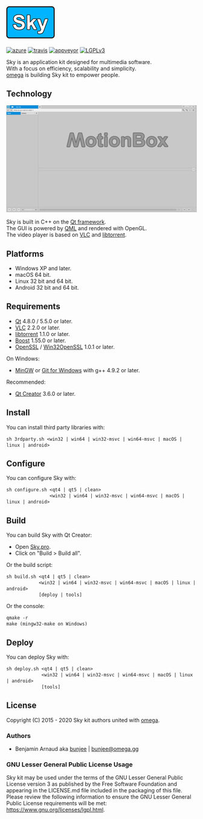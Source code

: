 <a href="http://omega.gg/MotionBox/sources"><img src="dist/pictures/Sky.png" alt="Sky kit" width="128px"></a>
---
[![azure](https://dev.azure.com/bunjee/Sky/_apis/build/status/omega-gg.Sky)](https://dev.azure.com/bunjee/Sky/_build)
[![travis](http://api.travis-ci.org/omega-gg/Sky.svg)](http://travis-ci.org/omega-gg/Sky)
[![appveyor](http://ci.appveyor.com/api/projects/status/86v4f4gv95u68w18?svg=true)](http://ci.appveyor.com/project/3unjee/sky)
[![LGPLv3](https://img.shields.io/badge/License-LGPLv3-blue.svg)](https://www.gnu.org/licenses/lgpl.html)

Sky is an application kit designed for multimedia software.<br>
With a focus on efficiency, scalability and simplicity.<br>
[omega](http://omega.gg/about) is building Sky kit to empower people.<br>

## Technology
<a href="http://omega.gg/MotionBox"><img src="dist/pictures/MotionBox.png" alt="MotionBox" width="512px"></a>

Sky is built in C++ on the [Qt framework](http://github.com/qtproject).<br>
The GUI is powered by [QML](http://github.com/qtproject/qtdeclarative) and rendered with OpenGL.<br>
The video player is based on [VLC](http://github.com/videolan/vlc) and [libtorrent](http://en.wikipedia.org/wiki/libtorrent).<br>

## Platforms

- Windows XP and later.
- macOS 64 bit.
- Linux 32 bit and 64 bit.
- Android 32 bit and 64 bit.

## Requirements

- [Qt](http://download.qt.io/official_releases/qt) 4.8.0 / 5.5.0 or later.
- [VLC](http://download.videolan.org/pub/videolan/vlc) 2.2.0 or later.
- [libtorrent](http://github.com/arvidn/libtorrent/releases) 1.1.0 or later.
- [Boost](http://www.boost.org/users/download) 1.55.0 or later.
- [OpenSSL](http://www.openssl.org/source) / [Win32OpenSSL](http://slproweb.com/products/Win32OpenSSL.html) 1.0.1 or later.

On Windows:
- [MinGW](http://sourceforge.net/projects/mingw) or [Git for Windows](http://git-for-windows.github.io) with g++ 4.9.2 or later.

Recommended:
- [Qt Creator](http://download.qt.io/official_releases/qtcreator) 3.6.0 or later.

## Install

You can install third party libraries with:

    sh 3rdparty.sh <win32 | win64 | win32-msvc | win64-msvc | macOS | linux | android>

## Configure

You can configure Sky with:

    sh configure.sh <qt4 | qt5 | clean>
                    <win32 | win64 | win32-msvc | win64-msvc | macOS | linux | android>

## Build

You can build Sky with Qt Creator:
- Open [Sky.pro](Sky.pro).
- Click on "Build > Build all".

Or the build script:

    sh build.sh <qt4 | qt5 | clean>
                <win32 | win64 | win32-msvc | win64-msvc | macOS | linux | android>
                [deploy | tools]

Or the console:

    qmake -r
    make (mingw32-make on Windows)

## Deploy

You can deploy Sky with:

    sh deploy.sh <qt4 | qt5 | clean>
                 <win32 | win64 | win32-msvc | win64-msvc | macOS | linux | android>
                 [tools]

## License

Copyright (C) 2015 - 2020 Sky kit authors united with [omega](http://omega.gg/about).

### Authors

- Benjamin Arnaud aka [bunjee](http://bunjee.me) | <bunjee@omega.gg>

### GNU Lesser General Public License Usage

Sky kit may be used under the terms of the GNU Lesser General Public License version 3 as published
by the Free Software Foundation and appearing in the LICENSE.md file included in the packaging of
this file. Please review the following information to ensure the GNU Lesser General Public License
requirements will be met: https://www.gnu.org/licenses/lgpl.html.
